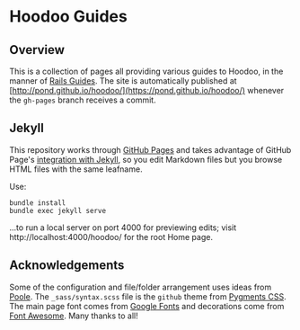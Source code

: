 # Hoodoo Guides

## Overview

This is a collection of pages all providing various guides to Hoodoo, in the manner of [Rails Guides](http://guides.rubyonrails.org). The site is automatically published at [http://pond.github.io/hoodoo/](https://pond.github.io/hoodoo/) whenever the `gh-pages` branch receives a commit.

## Jekyll

This repository works through [GitHub Pages](https://pages.github.com) and takes advantage of GitHub Page's [integration with Jekyll](https://help.github.com/articles/using-jekyll-with-pages/), so you edit Markdown files but you browse HTML files with the same leafname.

Use:

```
bundle install
bundle exec jekyll serve
```

...to run a local server on port 4000 for previewing edits; visit http://localhost:4000/hoodoo/ for the root Home page.

## Acknowledgements

Some of the configuration and file/folder arrangement uses ideas from [Poole](https://github.com/poole/poole). The `_sass/syntax.scss` file is the `github` theme from [Pygments CSS](https://richleland.github.io/pygments-css/). The main page font comes from [Google Fonts](https://www.google.com/fonts) and decorations come from [Font Awesome](https://fortawesome.github.io/Font-Awesome/). Many thanks to all!

